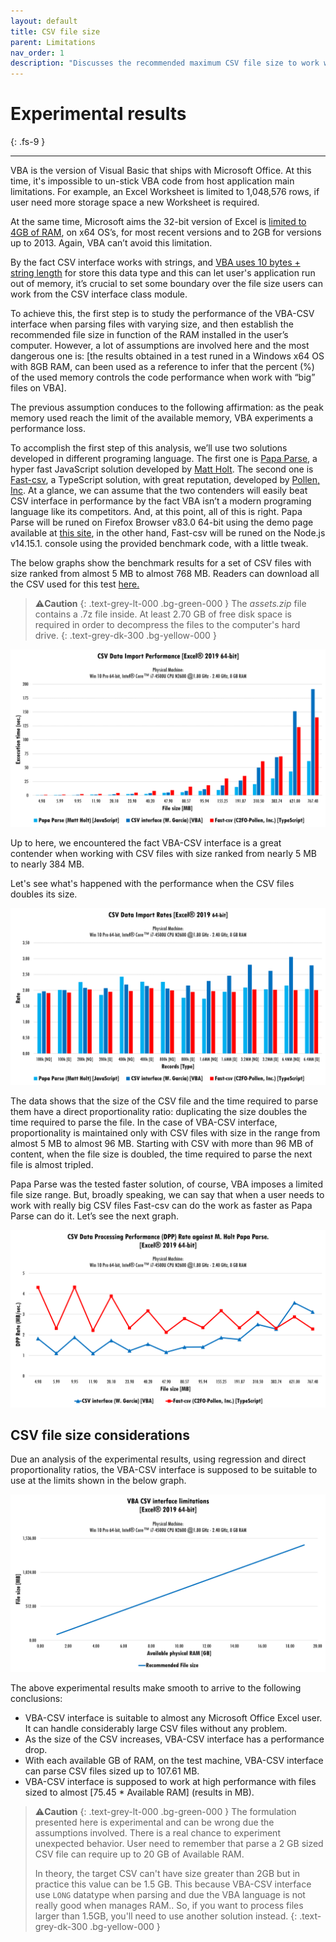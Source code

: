 ```yaml
---
layout: default
title: CSV file size
parent: Limitations
nav_order: 1
description: "Discusses the recommended maximum CSV file size to work with the CSV interface class."
---
```


# Experimental results
{: .fs-9 }

---

VBA is the version of Visual Basic that ships with Microsoft Office. At this time, it's impossible to un-stick VBA code from host application main limitations. For example, an Excel Worksheet is limited to 1,048,576 rows, if user need more storage space a new Worksheet is required.

At the same time, Microsoft aims the 32-bit version of Excel is [limited to 4GB of RAM](https://docs.microsoft.com/en-us/office/troubleshoot/excel/laa-capability-change), on x64 OS’s, for most recent versions and to 2GB for versions up to 2013. Again, VBA can’t avoid this limitation.

By the fact CSV interface works with strings, and [VBA uses 10 bytes + string length](https://docs.microsoft.com/en-us/office/vba/language/reference/user-interface-help/data-type-summary) for store this data type and this can let user's application run out of memory, it’s crucial to set some boundary over the file size users can work from the CSV interface class module. 

To achieve this, the first step is to study the performance of the VBA-CSV interface when parsing files with varying size, and then establish the recommended file size in function of the RAM installed in the user’s computer. However, a lot of assumptions are involved here and the most dangerous one is: \[the results obtained in a test runed in a Windows x64 OS with 8GB RAM, can been used as a reference to infer that the percent (%) of the used memory controls the code performance when work with “big” files on VBA\]. 

The previous assumption conduces to the following affirmation: as the peak memory used reach the limit of the available memory, VBA experiments a performance loss.

To accomplish the first step of this analysis, we’ll use two solutions developed in different programing language. The first one is [Papa Parse]( https://www.papaparse.com/), a hyper fast JavaScript solution developed by [Matt Holt]( https://github.com/mholt). The second one is [Fast-csv]( https://c2fo.io/fast-csv/), a TypeScript solution, with great reputation, developed by [Pollen, Inc]( https://c2fo.com/). At a glance, we can assume that the two contenders will easily beat CSV interface in performance by the fact VBA isn’t a modern programing language like its competitors. And, at this point, all of this is right. Papa Parse will be runed on Firefox Browser v83.0 64-bit using the demo page available at [this site](https://www.papaparse.com/demo), in the other hand, Fast-csv will be runed on the Node.js v14.15.1. console using the provided benchmark code, with a little tweak.

The below graphs show the benchmark results for a set of CSV files with size ranked from almost 5 MB to almost 768 MB. Readers can download all the CSV used for this test [here.](https://raw.githubusercontent.com/ws-garcia/VBA-CSV-interface/master/csv-data/assets.zip)

>⚠️**Caution**
>{: .text-grey-lt-000 .bg-green-000 }
>The *assets.zip* file contains a .7z file inside. At least 2.70 GB of free disk space is required in order to decompress the files to the computer's hard drive.
{: .text-grey-dk-300 .bg-yellow-000 }

![PapaParse-Fastcsv-Benchmark](PapaParse-Fastcsv-Benchmark.png)

Up to here, we encountered the fact VBA-CSV interface is a great contender when working with CSV files with size ranked from nearly 5 MB to nearly 384 MB.

Let's see what's happened with the performance when the CSV files doubles its size.

![PapaParse-Fastcsv-Vrate](PapaParse-Fastcsv-Vrate.png)

The data shows that the size of the CSV file and the time required to parse them have a direct proportionality ratio: duplicating the size doubles the time required to parse the file. In the case of VBA-CSV interface, proportionality is maintained only with CSV files with size in the range from almost 5 MB to almost 96 MB. Starting with CSV with more than 96 MB of content, when the file size is doubled, the time required to parse the next file is almost tripled.

Papa Parse was the tested faster solution, of course, VBA imposes a limited file size range. But, broadly speaking, we can say that when a user needs to work with really big CSV files Fast-csv can do the work as faster as Papa Parse can do it. Let’s see the next graph.

![Agains-PapaParse-DPPrate](Agains-PapaParse-DPPrate.png)

## CSV file size considerations

Due an analysis of the experimental results, using regression and direct proportionality ratios, the VBA-CSV interface is supposed to be suitable to use at the limits shown in the below graph.

![File-size-limits](File-size-limits.png)

The above experimental results make smooth to arrive to the following conclusions:

* VBA-CSV interface is suitable to almost any Microsoft Office Excel user. It can handle considerably large CSV files without any problem.
* As the size of the CSV increases, VBA-CSV interface has a performance drop.
* With each available GB of RAM, on the test machine, VBA-CSV interface can parse CSV files sized up to 107.61 MB.
* VBA-CSV interface is supposed to work at high performance with files sized to almost \[75.45 * Available RAM\]  (results in MB).

>⚠️**Caution**
>{: .text-grey-lt-000 .bg-green-000 }
>The formulation presented here is experimental and can be wrong due the assumptions involved. There is a real chance to experiment unexpected behavior. User need to remember that parse a 2 GB sized CSV file can require up to 20 GB of Available RAM.
>
>In theory, the target CSV can't have size greater than 2GB but in practice this value can be 1.5 GB. This because VBA-CSV interface use `LONG` datatype when parsing and due the VBA language is not really good when manages RAM.. So, if you want to process files larger than 1.5GB, you'll need to use another solution instead.
{: .text-grey-dk-300 .bg-yellow-000 }
